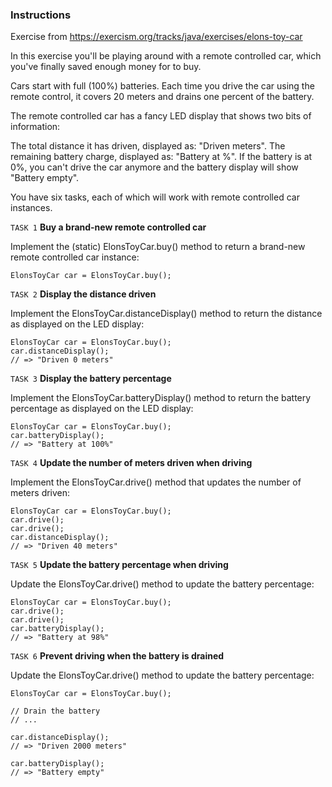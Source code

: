 ### Instructions

Exercise from https://exercism.org/tracks/java/exercises/elons-toy-car

In this exercise you'll be playing around with a remote controlled car, which you've finally saved enough money for to
buy.

Cars start with full (100%) batteries. Each time you drive the car using the remote control, it covers 20 meters and
drains one percent of the battery.

The remote controlled car has a fancy LED display that shows two bits of information:

The total distance it has driven, displayed as: "Driven <METERS> meters".
The remaining battery charge, displayed as: "Battery at <PERCENTAGE>%".
If the battery is at 0%, you can't drive the car anymore and the battery display will show "Battery empty".

You have six tasks, each of which will work with remote controlled car instances.

`TASK 1`  **Buy a brand-new remote controlled car**

Implement the (static) ElonsToyCar.buy() method to return a brand-new remote controlled car instance:

```
ElonsToyCar car = ElonsToyCar.buy();
```

`TASK 2`  **Display the distance driven**

Implement the ElonsToyCar.distanceDisplay() method to return the distance as displayed on the LED display:

```
ElonsToyCar car = ElonsToyCar.buy();
car.distanceDisplay();
// => "Driven 0 meters"
```

`TASK 3`  **Display the battery percentage**

Implement the ElonsToyCar.batteryDisplay() method to return the battery percentage as displayed on the LED display:

```
ElonsToyCar car = ElonsToyCar.buy();
car.batteryDisplay();
// => "Battery at 100%"
```

`TASK 4`  **Update the number of meters driven when driving**

Implement the ElonsToyCar.drive() method that updates the number of meters driven:

```
ElonsToyCar car = ElonsToyCar.buy();
car.drive();
car.drive();
car.distanceDisplay();
// => "Driven 40 meters"
```

`TASK 5`  **Update the battery percentage when driving**

Update the ElonsToyCar.drive() method to update the battery percentage:

```
ElonsToyCar car = ElonsToyCar.buy();
car.drive();
car.drive();
car.batteryDisplay();
// => "Battery at 98%"
```

`TASK 6`  **Prevent driving when the battery is drained**

Update the ElonsToyCar.drive() method to update the battery percentage:

```
ElonsToyCar car = ElonsToyCar.buy();

// Drain the battery
// ...

car.distanceDisplay();
// => "Driven 2000 meters"

car.batteryDisplay();
// => "Battery empty"
```
